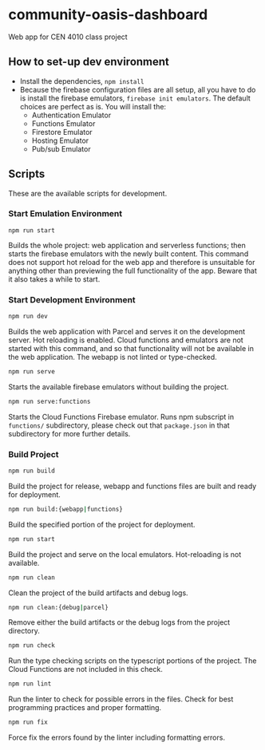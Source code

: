 # community-oasis-dashboard

Web app for CEN 4010 class project

## How to set-up dev environment

- Install the dependencies, `npm install`
- Because the firebase configuration files are all setup, all you have to do is install the firebase emulators, `firebase init emulators`. The default choices are perfect as is. You will install the:
  - Authentication Emulator
  - Functions Emulator
  - Firestore Emulator
  - Hosting Emulator
  - Pub/sub Emulator

## Scripts

These are the available scripts for development.

### Start Emulation Environment

```npm
npm run start
```

Builds the whole project: web application and serverless functions; then starts the firebase emulators with the newly built content. This command does not support hot reload for the web app and therefore is unsuitable for anything other than previewing the full functionality of the app. Beware that it also takes a while to start.

### Start Development Environment

```bash
npm run dev
```

Builds the web application with Parcel and serves it on the development server. Hot reloading is enabled. Cloud functions and emulators are not started with this command, and so that functionality will not be available in the web application. The webapp is not linted or type-checked.

```bash
npm run serve
```

Starts the available firebase emulators without building the project.

```bash
npm run serve:functions
```

Starts the Cloud Functions Firebase emulator. Runs npm subscript in `functions/` subdirectory, please check out that `package.json` in that subdirectory for more further details.

### Build Project

```bash
npm run build
```

Build the project for release, webapp and functions files are built and ready for deployment.

```bash
npm run build:{webapp|functions}
```

Build the specified portion of the project for deployment.

```bash
npm run start
```

Build the project and serve on the local emulators. Hot-reloading is not available.

```bash
npm run clean
```

Clean the project of the build artifacts and debug logs.

```bash
npm run clean:{debug|parcel}
```

Remove either the build artifacts or the debug logs from the project directory.

```bash
npm run check
```

Run the type checking scripts on the typescript portions of the project. The Cloud Functions are not included in this check.

```bash
npm run lint
```

Run the linter to check for possible errors in the files. Check for best programming practices and proper formatting.

```bash
npm run fix
```

Force fix the errors found by the linter including formatting errors.
